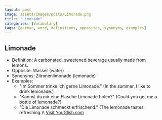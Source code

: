 ```yaml
---
layout: post
image: assets/images/posts/Limonade.png
title: "Limonade"
categories: [Vocabulary]
tags: [german, word, definitions, opposites, synonyms, examples]
---
```


## Limonade

- Definition: A carbonated, sweetened beverage usually made from lemons.
- Opposite: Wasser (water)
- Synonyms: Zitronenlimonade (lemonade)
- Examples:
  - "Im Sommer trinke ich gerne Limonade." (In the summer, I like to drink lemonade.)
  - "Kannst du mir eine Flasche Limonade holen?" (Could you get me a bottle of lemonade?)
  - "Die Limonade schmeckt erfrischend." (The lemonade tastes refreshing.)\ <a id="yg-widget-0" class="youglish-widget" data-query="Limonade" data-lang="german" data-components="8412" data-auto-start="0" data-bkg-color="theme_light" data-title="How%20to%20pronounce%20Limonade%20in%20German"  rel="nofollow" href="https://youglish.com">Visit YouGlish.com</a><script async src="https://youglish.com/public/emb/widget.js" charset="utf-8"></script>